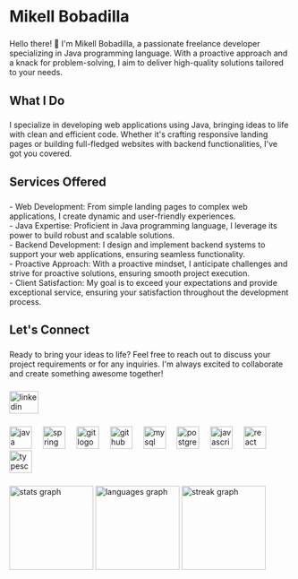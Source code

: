 <h1 align="left">Mikell Bobadilla</h1>

###

<p align="left">Hello there! 👋 I'm Mikell Bobadilla, a passionate freelance developer specializing in Java programming language. With a proactive approach and a knack for problem-solving, I aim to deliver high-quality solutions tailored to your needs.</p>

###

<h2 align="left">What I Do</h2>

###

<p align="left">I specialize in developing web applications using Java, bringing ideas to life with clean and efficient code. Whether it's crafting responsive landing pages or building full-fledged websites with backend functionalities, I've got you covered.</p>

###

<h2 align="left">Services Offered</h2>

###

<p align="left">- Web Development: From simple landing pages to complex web applications, I create dynamic and user-friendly experiences.<br>- Java Expertise: Proficient in Java programming language, I leverage its power to build robust and scalable solutions.<br>- Backend Development: I design and implement backend systems to support your web applications, ensuring seamless functionality.<br>- Proactive Approach: With a proactive mindset, I anticipate challenges and strive for proactive solutions, ensuring smooth project execution.<br>- Client Satisfaction: My goal is to exceed your expectations and provide exceptional service, ensuring your satisfaction throughout the development process.</p>

###

<h2 align="left">Let's Connect</h2>

###

<p align="left">Ready to bring your ideas to life? Feel free to reach out to discuss your project requirements or for any inquiries. I'm always excited to collaborate and create something awesome together!</p>

###

<div align="left">
  <a href="https://www.linkedin.com/in/mikellbobadilla/" target="_blank">
    <img src="https://raw.githubusercontent.com/maurodesouza/profile-readme-generator/master/src/assets/icons/social/linkedin/default.svg" width="52" height="40" alt="linkedin logo"  />
  </a>
</div>

###

<div align="left">
  <img src="https://cdn.jsdelivr.net/gh/devicons/devicon/icons/java/java-original.svg" height="40" alt="java logo"  />
  <img width="12" />
  <img src="https://cdn.jsdelivr.net/gh/devicons/devicon/icons/spring/spring-original.svg" height="40" alt="spring logo"  />
  <img width="12" />
  <img src="https://cdn.jsdelivr.net/gh/devicons/devicon/icons/git/git-original.svg" height="40" alt="git logo"  />
  <img width="12" />
  <img src="https://cdn.jsdelivr.net/gh/devicons/devicon/icons/github/github-original.svg" height="40" alt="github logo"  />
  <img width="12" />
  <img src="https://cdn.jsdelivr.net/gh/devicons/devicon/icons/mysql/mysql-original.svg" height="40" alt="mysql logo"  />
  <img width="12" />
  <img src="https://cdn.jsdelivr.net/gh/devicons/devicon/icons/postgresql/postgresql-original.svg" height="40" alt="postgresql logo"  />
  <img width="12" />
  <img src="https://cdn.jsdelivr.net/gh/devicons/devicon/icons/javascript/javascript-original.svg" height="40" alt="javascript logo"  />
  <img width="12" />
  <img src="https://cdn.jsdelivr.net/gh/devicons/devicon/icons/react/react-original.svg" height="40" alt="react logo"  />
  <img width="12" />
  <img src="https://cdn.jsdelivr.net/gh/devicons/devicon/icons/typescript/typescript-original.svg" height="40" alt="typescript logo"  />
</div>

###

<div align="left">
  <img src="https://github-readme-stats.vercel.app/api?username=mikellbobadilla&hide_title=false&hide_rank=true&show_icons=true&include_all_commits=true&count_private=true&disable_animations=false&theme=tokyonight&locale=en&hide_border=true&order=1" height="150" alt="stats graph"  />
  <img src="https://github-readme-stats.vercel.app/api/top-langs?username=mikellbobadilla&locale=en&hide_title=false&layout=compact&card_width=320&langs_count=5&theme=tokyonight&hide_border=true&order=2" height="150" alt="languages graph"  />
  <img src="https://streak-stats.demolab.com?user=mikellbobadilla&locale=en&mode=daily&theme=tokyonight&hide_border=true&border_radius=5&order=3" height="150" alt="streak graph"  />
</div>

###
